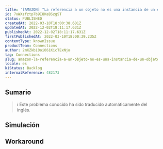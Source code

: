 ```yaml
---
title: '[AMAZON] "La referencia a un objeto no es una instancia de un objeto"'
id: 7xWXzfztp7b9I8KeBSzgST
status: PUBLISHED
createdAt: 2022-03-10T18:00:38.681Z
updatedAt: 2022-12-02T18:11:17.631Z
publishedAt: 2022-12-02T18:11:17.631Z
firstPublishedAt: 2022-03-10T18:00:39.235Z
contentType: knownIssue
productTeam: Connections
author: 2mXZkbi0oi061KicTExNjo
tag: Connections
slug: amazon-la-referencia-a-un-objeto-no-es-una-instancia-de-un-objeto
locale: es
kiStatus: Backlog
internalReference: 482173
---
```


## Sumario

>ℹ️ Este problema conocido ha sido traducido automáticamente del inglés.



## Simulación



## Workaround



